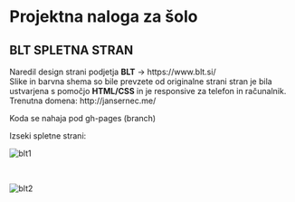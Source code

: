 # Projektna naloga za šolo

<h2> BLT SPLETNA STRAN </h2>
<p>Naredil  design strani podjetja  <b>BLT</b> -> https://www.blt.si/   <br>
Slike in barvna shema so bile prevzete od originalne strani  
  stran je bila ustvarjena s pomočjo <b>HTML/CSS</b> in je responsive za telefon in računalnik.
  Trenutna domena: http://jansernec.me/
</p>
<p>Koda se nahaja pod gh-pages  (branch) </p>

<p>Izseki spletne strani: <p>
  
  ![blt1](https://user-images.githubusercontent.com/55513538/125213800-2c4a7580-e2b4-11eb-922f-bf6924c291f1.PNG)
  
  </br>
  
![blt2](https://user-images.githubusercontent.com/55513538/125213803-2f456600-e2b4-11eb-9812-3d950b2620a3.PNG)

